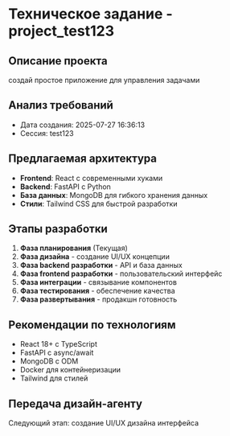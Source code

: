 # Техническое задание - project_test123

## Описание проекта
создай простое приложение для управления задачами

## Анализ требований
- Дата создания: 2025-07-27 16:36:13
- Сессия: test123

## Предлагаемая архитектура
- **Frontend**: React с современными хуками
- **Backend**: FastAPI с Python
- **База данных**: MongoDB для гибкого хранения данных
- **Стили**: Tailwind CSS для быстрой разработки

## Этапы разработки
1. **Фаза планирования** (Текущая)
2. **Фаза дизайна** - создание UI/UX концепции
3. **Фаза backend разработки** - API и база данных
4. **Фаза frontend разработки** - пользовательский интерфейс
5. **Фаза интеграции** - связывание компонентов
6. **Фаза тестирования** - обеспечение качества
7. **Фаза развертывания** - продакшн готовность

## Рекомендации по технологиям
- React 18+ с TypeScript
- FastAPI с async/await
- MongoDB с ODM
- Docker для контейнеризации
- Tailwind для стилей

## Передача дизайн-агенту
Следующий этап: создание UI/UX дизайна интерфейса
